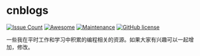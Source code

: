 # cnblogs

[![Issue Count](https://codeclimate.com/github/jiangxincode/cnblogs/badges/issue_count.svg)](https://codeclimate.com/github/jiangxincode/cnblogs)
[![Awesome](https://cdn.rawgit.com/sindresorhus/awesome/d7305f38d29fed78fa85652e3a63e154dd8e8829/media/badge.svg)](https://github.com/sindresorhus/awesome)
[![Maintenance](https://img.shields.io/maintenance/yes/2018.svg)](https://github.com/jiangxincode/cnblogs)
[![GitHub license](https://img.shields.io/github/license/mashape/apistatus.svg)](http://mit-license.org/)

一些我在平时工作和学习中积累的编程相关的资源。如果大家有兴趣可以一起增加，修改。